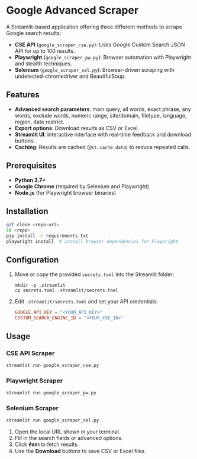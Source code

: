 # Google Advanced Scraper

A Streamlit-based application offering three different methods to scrape Google search results:

* **CSE API** (`google_scraper_cse.py`): Uses Google Custom Search JSON API for up to 100 results.
* **Playwright** (`google_scraper_pw.py`): Browser automation with Playwright and stealth techniques.
* **Selenium** (`google_scraper_sel.py`): Browser-driven scraping with undetected-chromedriver and BeautifulSoup.

## Features

* **Advanced search parameters**: main query, all words, exact phrase, any words, exclude words, numeric range, site/domain, filetype, language, region, date restrict.
* **Export options**: Download results as CSV or Excel.
* **Streamlit UI**: Interactive interface with real‑time feedback and download buttons.
* **Caching**: Results are cached (`@st.cache_data`) to reduce repeated calls.

## Prerequisites

* **Python 3.7+**
* **Google Chrome** (required by Selenium and Playwright)
* **Node.js** (for Playwright browser binaries)

## Installation

```bash
git clone <repo-url>
cd <repo>
pip install -r requirements.txt
playwright install  # install browser dependencies for Playwright
```

## Configuration

1. Move or copy the provided `secrets.toml` into the Streamlit folder:

   ```
   mkdir -p .streamlit
   cp secrets.toml .streamlit/secrets.toml
   ```
2. Edit `.streamlit/secrets.toml` and set your API credentials:

   ```toml
   GOOGLE_API_KEY = "<YOUR_API_KEY>"
   CUSTOM_SEARCH_ENGINE_ID = "<YOUR_CSE_ID>"
   ```

## Usage

### CSE API Scraper

```bash
streamlit run google_scraper_cse.py
```

### Playwright Scraper

```bash
streamlit run google_scraper_pw.py
```

### Selenium Scraper

```bash
streamlit run google_scraper_sel.py
```

1. Open the local URL shown in your terminal.
2. Fill in the search fields or advanced options.
3. Click **ค้นหา** to fetch results.
4. Use the **Download** buttons to save CSV or Excel files.

